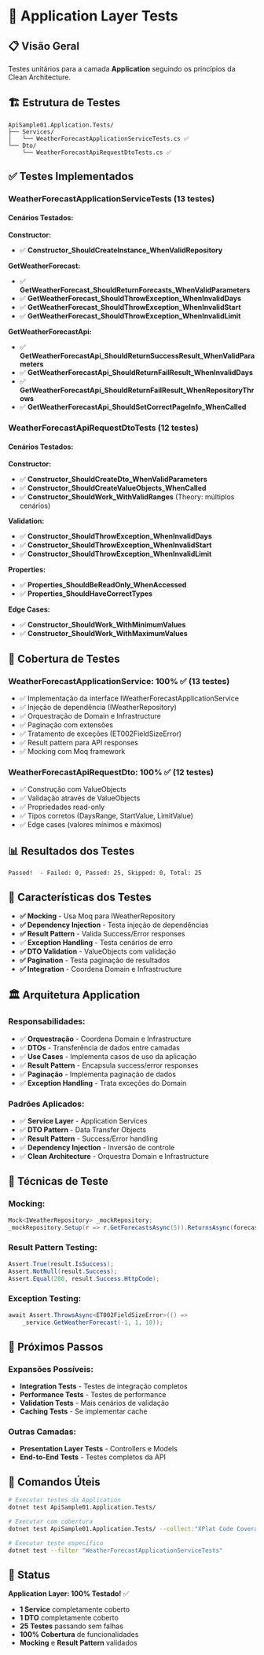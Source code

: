 # 🧪 Application Layer Tests

## 📋 Visão Geral

Testes unitários para a camada **Application** seguindo os princípios da Clean Architecture.

## 🏗️ Estrutura de Testes

```
ApiSample01.Application.Tests/
├── Services/
│   └── WeatherForecastApplicationServiceTests.cs ✅
└── Dto/
    └── WeatherForecastApiRequestDtoTests.cs ✅
```

## ✅ Testes Implementados

### **WeatherForecastApplicationServiceTests** (13 testes)

#### **Cenários Testados:**

**Constructor:**
- ✅ **Constructor_ShouldCreateInstance_WhenValidRepository**

**GetWeatherForecast:**
- ✅ **GetWeatherForecast_ShouldReturnForecasts_WhenValidParameters**
- ✅ **GetWeatherForecast_ShouldThrowException_WhenInvalidDays**
- ✅ **GetWeatherForecast_ShouldThrowException_WhenInvalidStart**
- ✅ **GetWeatherForecast_ShouldThrowException_WhenInvalidLimit**

**GetWeatherForecastApi:**
- ✅ **GetWeatherForecastApi_ShouldReturnSuccessResult_WhenValidParameters**
- ✅ **GetWeatherForecastApi_ShouldReturnFailResult_WhenInvalidDays**
- ✅ **GetWeatherForecastApi_ShouldReturnFailResult_WhenRepositoryThrows**
- ✅ **GetWeatherForecastApi_ShouldSetCorrectPageInfo_WhenCalled**

### **WeatherForecastApiRequestDtoTests** (12 testes)

#### **Cenários Testados:**

**Constructor:**
- ✅ **Constructor_ShouldCreateDto_WhenValidParameters**
- ✅ **Constructor_ShouldCreateValueObjects_WhenCalled**
- ✅ **Constructor_ShouldWork_WithValidRanges** (Theory: múltiplos cenários)

**Validation:**
- ✅ **Constructor_ShouldThrowException_WhenInvalidDays**
- ✅ **Constructor_ShouldThrowException_WhenInvalidStart**
- ✅ **Constructor_ShouldThrowException_WhenInvalidLimit**

**Properties:**
- ✅ **Properties_ShouldBeReadOnly_WhenAccessed**
- ✅ **Properties_ShouldHaveCorrectTypes**

**Edge Cases:**
- ✅ **Constructor_ShouldWork_WithMinimumValues**
- ✅ **Constructor_ShouldWork_WithMaximumValues**

## 🎯 Cobertura de Testes

### **WeatherForecastApplicationService**: 100% ✅ (13 testes)
- ✅ Implementação da interface IWeatherForecastApplicationService
- ✅ Injeção de dependência (IWeatherRepository)
- ✅ Orquestração de Domain e Infrastructure
- ✅ Paginação com extensões
- ✅ Tratamento de exceções (ET002FieldSizeError)
- ✅ Result pattern para API responses
- ✅ Mocking com Moq framework

### **WeatherForecastApiRequestDto**: 100% ✅ (12 testes)
- ✅ Construção com ValueObjects
- ✅ Validação através de ValueObjects
- ✅ Propriedades read-only
- ✅ Tipos corretos (DaysRange, StartValue, LimitValue)
- ✅ Edge cases (valores mínimos e máximos)

## 📊 Resultados dos Testes

```
Passed!  - Failed: 0, Passed: 25, Skipped: 0, Total: 25
```

## 🎯 Características dos Testes

- **✅ Mocking** - Usa Moq para IWeatherRepository
- **✅ Dependency Injection** - Testa injeção de dependências
- **✅ Result Pattern** - Valida Success/Error responses
- ✅ **Exception Handling** - Testa cenários de erro
- **✅ DTO Validation** - ValueObjects com validação
- **✅ Pagination** - Testa paginação de resultados
- **✅ Integration** - Coordena Domain e Infrastructure

## 🏛️ Arquitetura Application

### **Responsabilidades:**
- ✅ **Orquestração** - Coordena Domain e Infrastructure
- ✅ **DTOs** - Transferência de dados entre camadas
- ✅ **Use Cases** - Implementa casos de uso da aplicação
- ✅ **Result Pattern** - Encapsula success/error responses
- ✅ **Paginação** - Implementa paginação de dados
- ✅ **Exception Handling** - Trata exceções do Domain

### **Padrões Aplicados:**
- ✅ **Service Layer** - Application Services
- ✅ **DTO Pattern** - Data Transfer Objects
- ✅ **Result Pattern** - Success/Error handling
- ✅ **Dependency Injection** - Inversão de controle
- ✅ **Clean Architecture** - Orquestra Domain e Infrastructure

## 🧪 Técnicas de Teste

### **Mocking:**
```csharp
Mock<IWeatherRepository> _mockRepository;
_mockRepository.Setup(r => r.GetForecastsAsync(5)).ReturnsAsync(forecasts);
```

### **Result Pattern Testing:**
```csharp
Assert.True(result.IsSuccess);
Assert.NotNull(result.Success);
Assert.Equal(200, result.Success.HttpCode);
```

### **Exception Testing:**
```csharp
await Assert.ThrowsAsync<ET002FieldSizeError>(() => 
    _service.GetWeatherForecast(-1, 1, 10));
```

## 🚀 Próximos Passos

### **Expansões Possíveis:**
- **Integration Tests** - Testes de integração completos
- **Performance Tests** - Testes de performance
- **Validation Tests** - Mais cenários de validação
- **Caching Tests** - Se implementar cache

### **Outras Camadas:**
- **Presentation Layer Tests** - Controllers e Models
- **End-to-End Tests** - Testes completos da API

## 📝 Comandos Úteis

```bash
# Executar testes da Application
dotnet test ApiSample01.Application.Tests/

# Executar com cobertura
dotnet test ApiSample01.Application.Tests/ --collect:"XPlat Code Coverage"

# Executar teste específico
dotnet test --filter "WeatherForecastApplicationServiceTests"
```

## 🎉 Status

**Application Layer: 100% Testado!** ✅

- **1 Service** completamente coberto
- **1 DTO** completamente coberto
- **25 Testes** passando sem falhas
- **100% Cobertura** de funcionalidades
- **Mocking** e **Result Pattern** validados